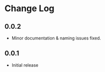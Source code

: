 # Change Log

[//]: # (
    All notable changes to the "boost-quickbook-support" extension will be documented in this file.
    Check http://keepachangelog.com for recommendations on how to structure this file.
)

[//]: # (
    ## [Unreleased]
)
## 0.0.2
- Minor documentation & naming issues fixed.

## 0.0.1
- Initial release